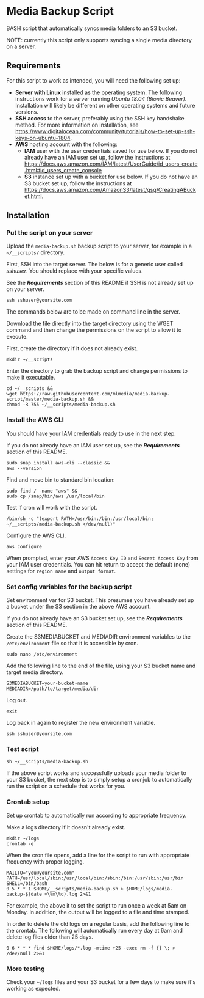 # Media Backup Script
BASH script that automatically syncs media folders to an S3 bucket.

NOTE: currently this script only supports syncing a single media directory on a server.

## Requirements
For this script to work as intended, you will need the following set up:
- **Server with Linux** installed as the operating system.  The following instructions work for a server running *Ubuntu 18.04 (Bionic Beaver)*.  Installation will likely be different on other operating systems and future versions.
- **SSH access** to the server, preferably using the SSH key handshake method.  For more information on installation, see https://www.digitalocean.com/community/tutorials/how-to-set-up-ssh-keys-on-ubuntu-1804.
- **AWS** hosting account with the following:
	- **IAM** user with the user credentials saved for use below.  If you do not already have an IAM user set up, follow the instructions at https://docs.aws.amazon.com/IAM/latest/UserGuide/id_users_create.html#id_users_create_console
	- **S3** instance set up with a bucket for use below.  If you do not have an S3 bucket set up, follow the instructions at https://docs.aws.amazon.com/AmazonS3/latest/gsg/CreatingABucket.html.

## Installation

### Put the script on your server
Upload the `media-backup.sh` backup script to your server, for example in a `~/__scripts/` directory.

First, SSH into the target server.  The below is for a generic user called *sshuser*.  You should replace with your specific values.  

See the **_Requirements_** section of this README if SSH is not already set up on your server.

```
ssh sshuser@yoursite.com
```
The commands below are to be made on command line in the server.

Download the file directly into the target directory using the WGET command and then change the permissions on the script to allow it to execute.

First, create the directory if it does not already exist.
```
mkdir ~/__scripts
```
Enter the directory to grab the backup script and change permissions to make it executable.
```
cd ~/__scripts &&
wget https://raw.githubusercontent.com/mlmedia/media-backup-script/master/media-backup.sh &&
chmod -R 755 ~/__scripts/media-backup.sh
```
### Install the AWS CLI
You should have your IAM credentials ready to use in the next step.  

If you do not already have an IAM user set up, see the **_Requirements_** section of this README.

```
sudo snap install aws-cli --classic &&
aws --version
```
Find and move bin to standard bin location:
```
sudo find / -name "aws" &&
sudo cp /snap/bin/aws /usr/local/bin
```

Test if cron will work with the script.
```
/bin/sh -c "(export PATH=/usr/bin:/bin:/usr/local/bin; ~/__scripts/media-backup.sh </dev/null)"
```

Configure the AWS CLI.
```
aws configure
```
When prompted, enter your AWS `Access Key ID` and `Secret Access Key` from your IAM user credentials.  You can hit return to accept the default (none) settings for `region name` and `output format`.

### Set config variables for the backup script
Set environment var for S3 bucket.  This presumes you have already set up a bucket under the S3 section in the above AWS account.  

If you do not already have an S3 bucket set up, see the **_Requirements_** section of this README.  

Create the S3MEDIABUCKET and MEDIADIR environment variables to the `/etc/environment` file so that it is accessible by cron.

```
sudo nano /etc/environment
```
Add the following line to the end of the file, using your S3 bucket name and target media directory.
```
S3MEDIABUCKET=your-bucket-name
MEDIADIR=/path/to/target/media/dir
```

Log out.

```
exit
```
Log back in again to register the new environment variable.

```
ssh sshuser@yoursite.com
```

### Test script
```
sh ~/__scripts/media-backup.sh
```
If the above script works and successfully uploads your media folder to your S3 bucket, the next step is to simply setup a cronjob to automatically run the script on a schedule that works for you.

### Crontab setup
Set up crontab to automatically run according to appropriate frequency.

Make a logs directory if it doesn't already exist.
```
mkdir ~/logs
crontab -e
```
When the cron file opens, add a line for the script to run with appropriate frequency with proper logging.

```
MAILTO="you@yoursite.com"
PATH=/usr/local/sbin:/usr/local/bin:/sbin:/bin:/usr/sbin:/usr/bin
SHELL=/bin/bash
0 5 * * 1 $HOME/__scripts/media-backup.sh > $HOME/logs/media-backup-$(date +\%m\%d).log 2>&1
```

For example, the above it to set the script to run once a week at 5am on Monday.  In addition, the output will be logged to a file and time stamped.  

In order to delete the old logs on a regular basis, add the following line to the crontab.  The following will automatically run every day at 6am and delete log files older than 25 days.

```
0 6 * * * find $HOME/logs/*.log -mtime +25 -exec rm -f {} \; > /dev/null 2>&1
```

### More testing
Check your `~/logs` files and your S3 bucket for a few days to make sure it's working as expected.  
